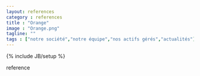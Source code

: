 ```yaml
---
layout: references
category : references
title : "Orange"
image : "Orange.png"
tagline: ""
tags : ["notre société","notre équipe","nos actifs gérés","actualités"]
---
```

{% include JB/setup %}

reference
